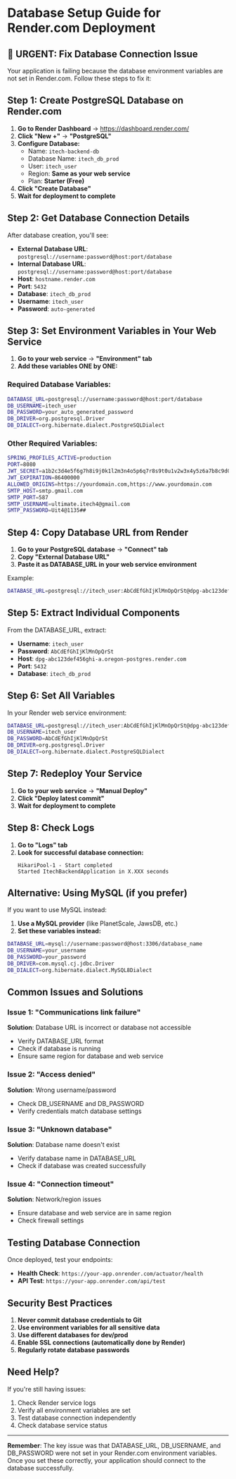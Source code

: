 # Database Setup Guide for Render.com Deployment

## 🚨 URGENT: Fix Database Connection Issue

Your application is failing because the database environment variables are not set in Render.com. Follow these steps to fix it:

## Step 1: Create PostgreSQL Database on Render.com

1. **Go to Render Dashboard** → https://dashboard.render.com/
2. **Click "New +"** → **"PostgreSQL"**
3. **Configure Database:**
   - Name: `itech-backend-db`
   - Database Name: `itech_db_prod`
   - User: `itech_user`
   - Region: **Same as your web service**
   - Plan: **Starter (Free)**
4. **Click "Create Database"**
5. **Wait for deployment to complete**

## Step 2: Get Database Connection Details

After database creation, you'll see:
- **External Database URL**: `postgresql://username:password@host:port/database`
- **Internal Database URL**: `postgresql://username:password@host:port/database`
- **Host**: `hostname.render.com`
- **Port**: `5432`
- **Database**: `itech_db_prod`
- **Username**: `itech_user`
- **Password**: `auto-generated`

## Step 3: Set Environment Variables in Your Web Service

1. **Go to your web service** → **"Environment" tab**
2. **Add these variables ONE by ONE:**

### Required Database Variables:
```bash
DATABASE_URL=postgresql://username:password@host:port/database
DB_USERNAME=itech_user
DB_PASSWORD=your_auto_generated_password
DB_DRIVER=org.postgresql.Driver
DB_DIALECT=org.hibernate.dialect.PostgreSQLDialect
```

### Other Required Variables:
```bash
SPRING_PROFILES_ACTIVE=production
PORT=8080
JWT_SECRET=a1b2c3d4e5f6g7h8i9j0k1l2m3n4o5p6q7r8s9t0u1v2w3x4y5z6a7b8c9d0e1f2g3h4i5j6k7l8m9n0
JWT_EXPIRATION=86400000
ALLOWED_ORIGINS=https://yourdomain.com,https://www.yourdomain.com
SMTP_HOST=smtp.gmail.com
SMTP_PORT=587
SMTP_USERNAME=ultimate.itech4@gmail.com
SMTP_PASSWORD=Uit4@1135##
```

## Step 4: Copy Database URL from Render

1. **Go to your PostgreSQL database** → **"Connect" tab**
2. **Copy "External Database URL"**
3. **Paste it as DATABASE_URL in your web service environment**

Example:
```bash
DATABASE_URL=postgresql://itech_user:AbCdEfGhIjKlMnOpQrSt@dpg-abc123def456ghi-a.oregon-postgres.render.com:5432/itech_db_prod
```

## Step 5: Extract Individual Components

From the DATABASE_URL, extract:
- **Username**: `itech_user`
- **Password**: `AbCdEfGhIjKlMnOpQrSt`
- **Host**: `dpg-abc123def456ghi-a.oregon-postgres.render.com`
- **Port**: `5432`
- **Database**: `itech_db_prod`

## Step 6: Set All Variables

In your Render web service environment:

```bash
DATABASE_URL=postgresql://itech_user:AbCdEfGhIjKlMnOpQrSt@dpg-abc123def456ghi-a.oregon-postgres.render.com:5432/itech_db_prod
DB_USERNAME=itech_user
DB_PASSWORD=AbCdEfGhIjKlMnOpQrSt
DB_DRIVER=org.postgresql.Driver
DB_DIALECT=org.hibernate.dialect.PostgreSQLDialect
```

## Step 7: Redeploy Your Service

1. **Go to your web service** → **"Manual Deploy"**
2. **Click "Deploy latest commit"**
3. **Wait for deployment to complete**

## Step 8: Check Logs

1. **Go to "Logs" tab**
2. **Look for successful database connection:**
   ```
   HikariPool-1 - Start completed
   Started ItechBackendApplication in X.XXX seconds
   ```

## Alternative: Using MySQL (if you prefer)

If you want to use MySQL instead:

1. **Use a MySQL provider** (like PlanetScale, JawsDB, etc.)
2. **Set these variables instead:**
```bash
DATABASE_URL=mysql://username:password@host:3306/database_name
DB_USERNAME=your_username
DB_PASSWORD=your_password
DB_DRIVER=com.mysql.cj.jdbc.Driver
DB_DIALECT=org.hibernate.dialect.MySQL8Dialect
```

## Common Issues and Solutions

### Issue 1: "Communications link failure"
**Solution**: Database URL is incorrect or database not accessible
- Verify DATABASE_URL format
- Check if database is running
- Ensure same region for database and web service

### Issue 2: "Access denied"
**Solution**: Wrong username/password
- Check DB_USERNAME and DB_PASSWORD
- Verify credentials match database settings

### Issue 3: "Unknown database"
**Solution**: Database name doesn't exist
- Verify database name in DATABASE_URL
- Check if database was created successfully

### Issue 4: "Connection timeout"
**Solution**: Network/region issues
- Ensure database and web service are in same region
- Check firewall settings

## Testing Database Connection

Once deployed, test your endpoints:
- **Health Check**: `https://your-app.onrender.com/actuator/health`
- **API Test**: `https://your-app.onrender.com/api/test`

## Security Best Practices

1. **Never commit database credentials to Git**
2. **Use environment variables for all sensitive data**
3. **Use different databases for dev/prod**
4. **Enable SSL connections (automatically done by Render)**
5. **Regularly rotate database passwords**

## Need Help?

If you're still having issues:
1. Check Render service logs
2. Verify all environment variables are set
3. Test database connection independently
4. Check database service status

---

**Remember**: The key issue was that DATABASE_URL, DB_USERNAME, and DB_PASSWORD were not set in your Render.com environment variables. Once you set these correctly, your application should connect to the database successfully.
